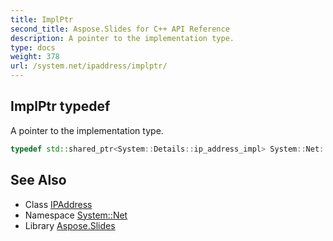 ```yaml
---
title: ImplPtr
second_title: Aspose.Slides for C++ API Reference
description: A pointer to the implementation type.
type: docs
weight: 378
url: /system.net/ipaddress/implptr/
---
```

## ImplPtr typedef


A pointer to the implementation type.

```cpp
typedef std::shared_ptr<System::Details::ip_address_impl> System::Net::IPAddress::ImplPtr
```

## See Also

* Class [IPAddress](../)
* Namespace [System::Net](../../)
* Library [Aspose.Slides](../../../)